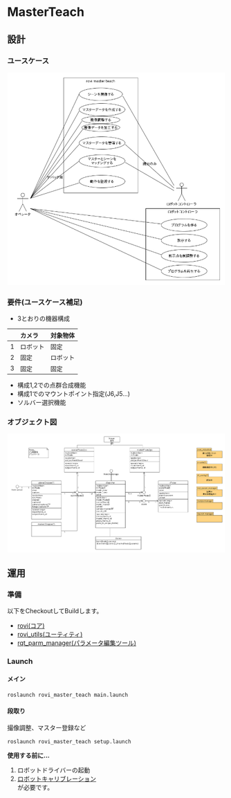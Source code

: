 # MasterTeach

## 設計

### ユースケース
![usecase](uml/usecase.png)

### 要件(ユースケース補足)
- 3とおりの機器構成

||カメラ|対象物体|
|:----|:----|:----|
|1|ロボット|固定|
|2|固定|ロボット|
|3|固定|固定|

- 構成1,2での点群合成機能
- 構成1でのマウントポイント指定(J6,J5...)
- ソルバー選択機能

### オブジェクト図
![object](uml/object.png)

## 運用

### 準備  
以下をCheckoutしてBuildします。
- [rovi(コア)](https://github.com/YOODS/rovi)
- [rovi_utils(ユーティティ)](https://github.com/YOODS/rovi_utils)
- [rqt_parm_manager(パラメータ編集ツール)](https://github.com/YOODS/rqt_param_manager)

### Launch  
#### メイン
~~~
roslaunch rovi_master_teach main.launch
~~~
#### 段取り  
撮像調整、マスター登録など
~~~
roslaunch rovi_master_teach setup.launch
~~~
**使用する前に...**
1. ロボットドライバーの起動
2. [ロボットキャリブレーション](https://github.com/YOODS/rovi_utils/r-calib)  
が必要です。


